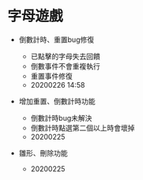 # 字母遊戲
- 倒數計時、重置bug修復
  - 已點擊的字母失去回饋
  - 倒數事件不會重複執行
  - 重置事件修復
  - 20200226 14:58

- 增加重置、倒數計時功能
  - 倒數計時bug未解決
  - 倒數計時點選第二個以上時會壞掉 
  - 20200225
  
- 雛形、刪除功能 
  - 20200225